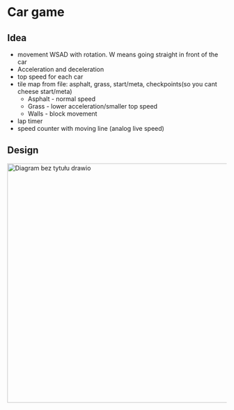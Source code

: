 # Car game
## Idea
- movement WSAD with rotation. W means going straight in front of the car
- Acceleration and deceleration
- top speed for each car
- tile map from file: asphalt, grass, start/meta, checkpoints(so you cant cheese start/meta)
  - Asphalt - normal speed
  - Grass - lower acceleration/smaller top speed
  - Walls - block movement 
- lap timer
- speed counter with moving line (analog live speed)

## Design
<img width="1561" height="550" alt="Diagram bez tytułu drawio" src="https://github.com/user-attachments/assets/4bedefae-b0fe-441a-8619-1fd08c2ad502" />


